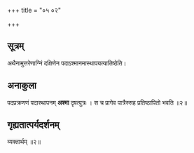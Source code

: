 +++
title = "०५ ०२"

+++
## सूत्रम्
अथैनामुत्तरेणाग्निं दक्षिणेन पदाऽश्मानमास्थापयत्यातिष्ठेति।

## अनाकुला
पदप्रक्रणणं पदास्थापनम् **अश्मा** दृषत्पुत्रः ।
स च प्रागेव पात्रैस्सह प्रतिष्ठापितो भवति ॥२॥

## गृह्यतात्पर्यदर्शनम्
व्यक्तार्थम् ॥२॥
